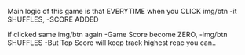 Main logic of this game is that EVERYTIME when you CLICK img/btn 
-it SHUFFLES,
-SCORE ADDED

if clicked same img/btn again 
-Game Score become ZERO,
-img/btn SHUFFLES 
-But Top Score will keep track highest reac you can..